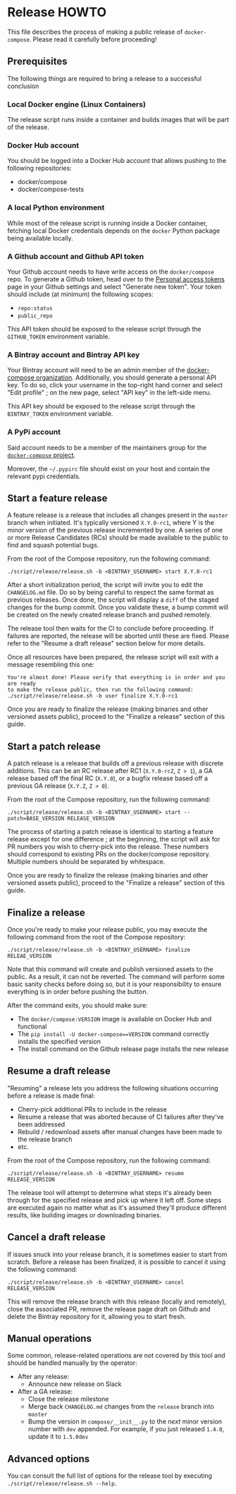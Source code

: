 # Release HOWTO

This file describes the process of making a public release of `docker-compose`.
Please read it carefully before proceeding!

## Prerequisites

The following things are required to bring a release to a successful conclusion

### Local Docker engine (Linux Containers)

The release script runs inside a container and builds images that will be part
of the release.

### Docker Hub account

You should be logged into a Docker Hub account that allows pushing to the
following repositories:

- docker/compose
- docker/compose-tests

### A local Python environment

While most of the release script is running inside a Docker container,
fetching local Docker credentials depends on the `docker` Python package
being available locally.

### A Github account and Github API token

Your Github account needs to have write access on the `docker/compose` repo.
To generate a Github token, head over to the
[Personal access tokens](https://github.com/settings/tokens) page in your
Github settings and select "Generate new token". Your token should include
(at minimum) the following scopes:

- `repo:status`
- `public_repo`

This API token should be exposed to the release script through the
`GITHUB_TOKEN` environment variable.

### A Bintray account and Bintray API key

Your Bintray account will need to be an admin member of the
[docker-compose organization](https://github.com/settings/tokens).
Additionally, you should generate a personal API key. To do so, click your
username in the top-right hand corner and select "Edit profile" ; on the new
page, select "API key" in the left-side menu.

This API key should be exposed to the release script through the
`BINTRAY_TOKEN` environment variable.

### A PyPi account

Said account needs to be a member of the maintainers group for the
[`docker-compose` project](https://pypi.org/project/docker-compose/).

Moreover, the `~/.pypirc` file should exist on your host and contain the
relevant pypi credentials.

## Start a feature release

A feature release is a release that includes all changes present in the
`master` branch when initiated. It's typically versioned `X.Y.0-rc1`, where
Y is the minor version of the previous release incremented by one. A series
of one or more Release Candidates (RCs) should be made available to the public
to find and squash potential bugs.

From the root of the Compose repository, run the following command:
```
./script/release/release.sh -b <BINTRAY_USERNAME> start X.Y.0-rc1
```

After a short initialization period, the script will invite you to edit the
`CHANGELOG.md` file. Do so by being careful to respect the same format as
previous releases. Once done, the script will display a `diff` of the staged
changes for the bump commit. Once you validate these, a bump commit will be
created on the newly created release branch and pushed remotely.

The release tool then waits for the CI to conclude before proceeding.
If failures are reported, the release will be aborted until these are fixed.
Please refer to the "Resume a draft release" section below for more details.

Once all resources have been prepared, the release script will exit with a
message resembling this one:

```
You're almost done! Please verify that everything is in order and you are ready
to make the release public, then run the following command:
./script/release/release.sh -b user finalize X.Y.0-rc1
```

Once you are ready to finalize the release (making binaries and other versioned
assets public), proceed to the "Finalize a release" section of this guide.

## Start a patch release

A patch release is a release that builds off a previous release with discrete
additions. This can be an RC release after RC1 (`X.Y.0-rcZ`, `Z > 1`), a GA release
based off the final RC (`X.Y.0`), or a bugfix release based off a previous
GA release (`X.Y.Z`, `Z > 0`).

From the root of the Compose repository, run the following command:
```
./script/release/release.sh -b <BINTRAY_USERNAME> start --patch=BASE_VERSION RELEASE_VERSION
```

The process of starting a patch release is identical to starting a feature
release except for one difference ; at the beginning, the script will ask for
PR numbers you wish to cherry-pick into the release. These numbers should
correspond to existing PRs on the docker/compose repository. Multiple numbers
should be separated by whitespace.

Once you are ready to finalize the release (making binaries and other versioned
assets public), proceed to the "Finalize a release" section of this guide.

## Finalize a release

Once you're ready to make your release public, you may execute the following
command from the root of the Compose repository:
```
./script/release/release.sh -b <BINTRAY_USERNAME> finalize RELEAE_VERSION
```

Note that this command will create and publish versioned assets to the public.
As a result, it can not be reverted. The command will perform some basic
sanity checks before doing so, but it is your responsibility to ensure
everything is in order before pushing the button.

After the command exits, you should make sure:

- The `docker/compose:VERSION` image is available on Docker Hub and functional
- The `pip install -U docker-compose==VERSION` command correctly installs the
  specified version
- The install command on the Github release page installs the new release

## Resume a draft release

"Resuming" a release lets you address the following situations occurring before
a release is made final:

- Cherry-pick additional PRs to include in the release
- Resume a release that was aborted because of CI failures after they've been
  addressed
- Rebuild / redownload assets after manual changes have been made to the
  release branch
- etc.

From the root of the Compose repository, run the following command:
```
./script/release/release.sh -b <BINTRAY_USERNAME> resume RELEASE_VERSION
```

The release tool will attempt to determine what steps it's already been through
for the specified release and pick up where it left off. Some steps are
executed again no matter what as it's assumed they'll produce different
results, like building images or downloading binaries.

## Cancel a draft release

If issues snuck into your release branch, it is sometimes easier to start from
scratch. Before a release has been finalized, it is possible to cancel it using
the following command:
```
./script/release/release.sh -b <BINTRAY_USERNAME> cancel RELEASE_VERSION
```

This will remove the release branch with this release (locally and remotely),
close the associated PR, remove the release page draft on Github and delete
the Bintray repository for it, allowing you to start fresh.

## Manual operations

Some common, release-related operations are not covered by this tool and should
be handled manually by the operator:

- After any release:
    - Announce new release on Slack
- After a GA release:
    - Close the release milestone
    - Merge back `CHANGELOG.md` changes from the `release` branch into `master`
    - Bump the version in `compose/__init__.py` to the *next* minor version
      number with `dev` appended. For example, if you just released `1.4.0`,
      update it to `1.5.0dev`

## Advanced options

You can consult the full list of options for the release tool by executing
`./script/release/release.sh --help`.
